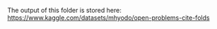 The output of this folder is stored here:  
https://www.kaggle.com/datasets/mhyodo/open-problems-cite-folds
